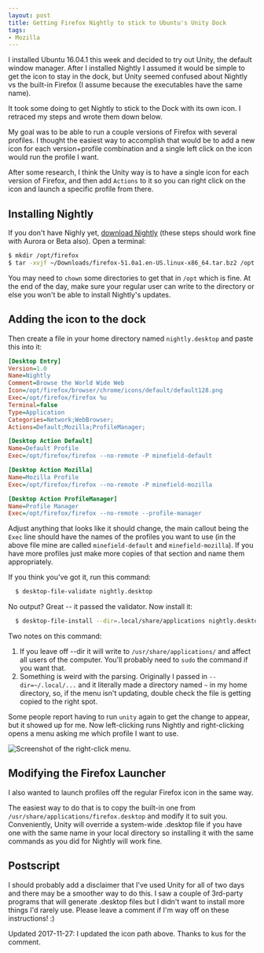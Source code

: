 ```yaml
---
layout: post
title: Getting Firefox Nightly to stick to Ubuntu's Unity Dock
tags:
- Mozilla
---
```


I installed Ubuntu 16.04.1 this week and decided to try out Unity, the default
window manager.  After I installed Nightly I assumed it would be simple to get
the icon to stay in the dock, but Unity seemed confused about Nightly vs the
built-in Firefox (I assume because the executables have the same name).

It took some doing to get Nightly to stick to the Dock with its own icon.  I
retraced my steps and wrote them down below.

My goal was to be able to run a couple versions of Firefox with several
profiles.  I thought the easiest way to accomplish that would be to add a new
icon for each version+profile combination and a single left click on the
icon would run the profile I want.

After some research, I think the Unity way is to have a single icon for each
version of Firefox, and then add `Actions` to it so you can right click on the
icon and launch a specific profile from there.

Installing Nightly
------------------
If you don't have Nighly yet, [download Nightly][1] (these steps should work fine with Aurora or Beta
also).  Open a terminal:

```bash
$ mkdir /opt/firefox
$ tar -xvjf ~/Downloads/firefox-51.0a1.en-US.linux-x86_64.tar.bz2 /opt
```

You may need to `chown` some directories to get that in `/opt` which is fine.
At the end of the day, make sure your regular user can write to the directory or
else you won't be able to install Nightly's updates.

Adding the icon to the dock
---------------------------

Then create a file in your home directory named `nightly.desktop` and paste this
into it:

```ini
[Desktop Entry]
Version=1.0
Name=Nightly
Comment=Browse the World Wide Web
Icon=/opt/firefox/browser/chrome/icons/default/default128.png
Exec=/opt/firefox/firefox %u
Terminal=false
Type=Application
Categories=Network;WebBrowser;
Actions=Default;Mozilla;ProfileManager;

[Desktop Action Default]
Name=Default Profile
Exec=/opt/firefox/firefox --no-remote -P minefield-default

[Desktop Action Mozilla]
Name=Mozilla Profile
Exec=/opt/firefox/firefox --no-remote -P minefield-mozilla

[Desktop Action ProfileManager]
Name=Profile Manager
Exec=/opt/firefox/firefox --no-remote --profile-manager
```

Adjust anything that looks like it should change, the main callout being the
`Exec` line should have the names of the profiles you want to use (in the above
file mine are called `minefield-default` and `minefield-mozilla`).  If you have
more profiles just make more copies of that section and name them appropriately.

If you think you've got it, run this command:

```bash
  $ desktop-file-validate nightly.desktop
```

No output?  Great -- it passed the validator.  Now install it:

```bash
  $ desktop-file-install --dir=.local/share/applications nightly.desktop
```

Two notes on this command:

  1. If you leave off --dir it will write to `/usr/share/applications/` and
     affect all users of the computer.  You'll probably need to `sudo` the
     command if you want that.
  2. Something is weird with the parsing.  Originally I passed in
     `--dir=~/.local/...` and it literally made a directory named `~` in my home
     directory, so, if the menu isn't updating, double check the file is getting
     copied to the right spot.

Some people report having to run `unity` again to get the change to appear, but
it showed up for me.  Now left-clicking runs Nightly and right-clicking opens a
menu asking me which profile I want to use.

<img src="{{ site.baseurl }}/assets/img/2016-nightly-on-unity.png" title="Screenshot of the right-click menu." />

Modifying the Firefox Launcher
------------------------------

I also wanted to launch profiles off the regular Firefox icon in the same way.

The easiest way to do that is to copy the built-in one from
`/usr/share/applications/firefox.desktop` and modify it to suit you.
Conveniently, Unity will override a system-wide .desktop file if you have one
with the same name in your local directory so installing it with the same
commands as you did for Nightly will work fine.

Postscript
----------

I should probably add a disclaimer that I've used Unity for all of two days and there
may be a smoother way to do this.  I saw a couple of 3rd-party programs that
will generate .desktop files but I didn't want to install more things I'd rarely
use.  Please leave a comment if I'm way off on these instructions! :)

[1]:https://nightly.mozilla.org/

Updated 2017-11-27: I updated the icon path above.  Thanks to kus for the
comment.
